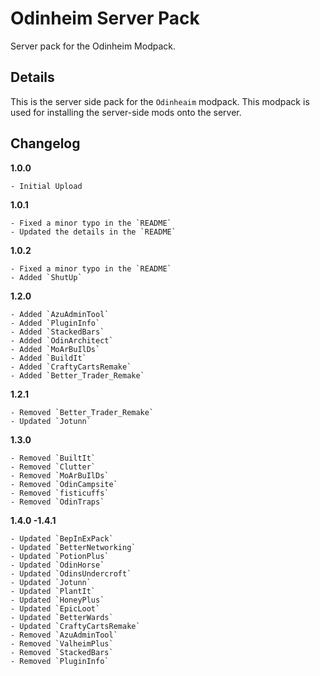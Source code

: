 # Odinheim Server Pack
Server pack for the Odinheim Modpack.

## Details

This is the server side pack for the `Odinheaim` modpack.
This modpack is used for installing the server-side mods onto the server.
 
## Changelog

**1.0.0**

	- Initial Upload
	
**1.0.1**

	- Fixed a minor typo in the `README`
	- Updated the details in the `README`
 
**1.0.2**

	- Fixed a minor typo in the `README`
	- Added `ShutUp`
 
**1.2.0**

	- Added `AzuAdminTool`
	- Added `PluginInfo`
	- Added `StackedBars`
	- Added `OdinArchitect`
	- Added `MoArBuIlDs`
	- Added `BuildIt`
	- Added `CraftyCartsRemake`
	- Added `Better_Trader_Remake`
	
**1.2.1**

	- Removed `Better_Trader_Remake`
	- Updated `Jotunn`
	
**1.3.0**

	- Removed `BuiltIt`
	- Removed `Clutter`
	- Removed `MoArBuIlDs`
	- Removed `OdinCampsite`
	- Removed `fisticuffs`
	- Removed `OdinTraps`

**1.4.0 -1.4.1**

	- Updated `BepInExPack`
	- Updated `BetterNetworking`
	- Updated `PotionPlus`
	- Updated `OdinHorse`
	- Updated `OdinsUndercroft`
	- Updated `Jotunn`
	- Updated `PlantIt`
	- Updated `HoneyPlus`
	- Updated `EpicLoot`
	- Updated `BetterWards`
	- Updated `CraftyCartsRemake`
	- Removed `AzuAdminTool`
	- Removed `ValheimPlus`
	- Removed `StackedBars`
	- Removed `PluginInfo`
  
